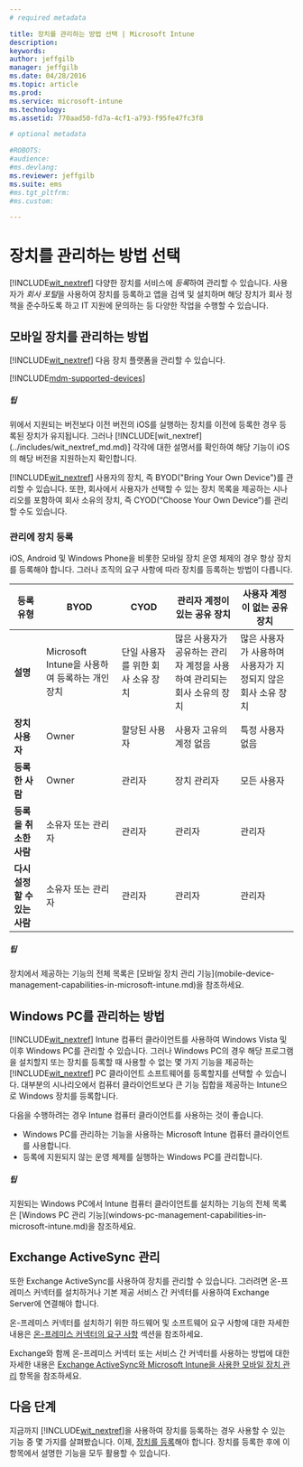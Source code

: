 ```yaml
---
# required metadata

title: 장치를 관리하는 방법 선택 | Microsoft Intune
description:
keywords:
author: jeffgilb
manager: jeffgilb
ms.date: 04/28/2016
ms.topic: article
ms.prod:
ms.service: microsoft-intune
ms.technology:
ms.assetid: 770aad50-fd7a-4cf1-a793-f95fe47fc3f8

# optional metadata

#ROBOTS:
#audience:
#ms.devlang:
ms.reviewer: jeffgilb
ms.suite: ems
#ms.tgt_pltfrm:
#ms.custom:

---
```


# 장치를 관리하는 방법 선택
[!INCLUDE[wit_nextref](../includes/wit_nextref_md.md)] 다양한 장치를 서비스에 *등록*하여 관리할 수 있습니다. 사용자가 *회사 포털*을 사용하여 장치를 등록하고 앱을 검색 및 설치하며 해당 장치가 회사 정책을 준수하도록 하고 IT 지원에 문의하는 등 다양한 작업을 수행할 수 있습니다.

## 모바일 장치를 관리하는 방법
[!INCLUDE[wit_nextref](../includes/wit_nextref_md.md)] 다음 장치 플랫폼을 관리할 수 있습니다.

[!INCLUDE[mdm-supported-devices](../includes/mdm-supported-devices.md)]

<div class="alert alert-tip">
  <h5><span class="icon-tip"></span> 팁</h5>
  <p>위에서 지원되는 버전보다 이전 버전의 iOS를 실행하는 장치를 이전에 등록한 경우 등록된 장치가 유지됩니다. 그러나 [!INCLUDE[wit_nextref](../includes/wit_nextref_md.md)] 각각에 대한 설명서를 확인하여 해당 기능이 iOS의 해당 버전을 지원하는지 확인합니다.</p>
</div>

[!INCLUDE[wit_nextref](../includes/wit_nextref_md.md)] 사용자의 장치, 즉 BYOD("Bring Your Own Device")를 관리할 수 있습니다. 또한, 회사에서 사용자가 선택할 수 있는 장치 목록을 제공하는 시나리오를 포함하여 회사 소유의 장치, 즉 CYOD(“Choose Your Own Device”)를 관리할 수도 있습니다.

### 관리에 장치 등록
iOS, Android 및 Windows Phone을 비롯한 모바일 장치 운영 체제의 경우 항상 장치를 등록해야 합니다. 그러나 조직의 요구 사항에 따라 장치를 등록하는 방법이 다릅니다.

|등록 유형|BYOD|CYOD|관리자 계정이 있는 공유 장치|사용자 계정이 없는 공유 장치|
|-------------------|--------|--------|--------------------------------------|----------------------------------------|
|**설명**|Microsoft Intune을 사용하여 등록하는 개인 장치|단일 사용자를 위한 회사 소유 장치|많은 사용자가 공유하는 관리자 계정을 사용하여 관리되는 회사 소유의 장치|많은 사용자가 사용하며 사용자가 지정되지 않은 회사 소유 장치|
|**장치 사용자**|Owner|할당된 사용자|사용자 고유의 계정 없음|특정 사용자 없음|
|**등록한 사람**|Owner|관리자|장치 관리자|모든 사용자|
|**등록을 취소한 사람**|소유자 또는 관리자|관리자|관리자|관리자|
|**다시 설정할 수 있는 사람**|소유자 또는 관리자|관리자|관리자|관리자|

<div class="alert alert-tip">
  <h5><span class="icon-tip"></span> 팁</h5>
  <p>장치에서 제공하는 기능의 전체 목록은 [모바일 장치 관리 기능](mobile-device-management-capabilities-in-microsoft-intune.md)을 참조하세요.</p>
</div>



## Windows PC를 관리하는 방법
[!INCLUDE[wit_nextref](../includes/wit_nextref_md.md)] Intune 컴퓨터 클라이언트를 사용하여 Windows Vista 및 이후 Windows PC를 관리할 수 있습니다. 그러나 Windows PC의 경우 해당 프로그램을 설치할지 또는 장치를 등록할 때 사용할 수 없는 몇 가지 기능을 제공하는 [!INCLUDE[wit_nextref](../includes/wit_nextref_md.md)] PC 클라이언트 소프트웨어를 등록할지를 선택할 수 있습니다. 대부분의 시나리오에서 컴퓨터 클라이언트보다 큰 기능 집합을 제공하는 Intune으로 Windows 장치를 등록합니다.

다음을 수행하려는 경우 Intune 컴퓨터 클라이언트를 사용하는 것이 좋습니다.
<ul>
<li>Windows PC를 관리하는 기능을 사용하는 Microsoft Intune 컴퓨터 클라이언트를 사용합니다.</li>
<li>등록에 지원되지 않는 운영 체제를 실행하는 Windows PC를 관리합니다.</li>
</ul>

<div class="alert alert-tip">
  <h5><span class="icon-tip"></span> 팁</h5>
  <p>지원되는 Windows PC에서 Intune 컴퓨터 클라이언트를 설치하는 기능의 전체 목록은 [Windows PC 관리 기능](windows-pc-management-capabilities-in-microsoft-intune.md)을 참조하세요.</p>
</div>

## Exchange ActiveSync 관리
또한 Exchange ActiveSync를 사용하여 장치를 관리할 수 있습니다. 그러려면 온-프레미스 커넥터를 설치하거나 기본 제공 서비스 간 커넥터를 사용하여 Exchange Server에 연결해야 합니다.

온-프레미스 커넥터를 설치하기 위한 하드웨어 및 소프트웨어 요구 사항에 대한 자세한 내용은 [온-프레미스 커넥터의 요구 사항](../deploy-use/intune-on-premises-exchange-connector#requirements-for-the-on-premises-connector) 섹션을 참조하세요.

Exchange와 함께 온-프레미스 커넥터 또는 서비스 간 커넥터를 사용하는 방법에 대한 자세한 내용은 [Exchange ActiveSync와 Microsoft Intune을 사용한 모바일 장치 관리](../deploy-use/mobile-device-management-with-exchange-activesync-and-microsoft-intune) 항목을 참조하세요.



## 다음 단계
지금까지 [!INCLUDE[wit_nextref](../includes/wit_nextref_md.md)]을 사용하여 장치를 등록하는 경우 사용할 수 있는 기능 중 몇 가지를 살펴봤습니다. 이제, [장치를 등록](../deploy-use/enroll-devices-in-microsoft-intune)해야 합니다. 장치를 등록한 후에 이 항목에서 설명한 기능을 모두 활용할 수 있습니다. <!--lindavr: There's a logical flaw in our "get to know/get started" content. You can take the path in this topic or you can take the path in the What to know before your get started topic. And they don't cover the same ground. -->


<!--HONumber=May16_HO4-->


